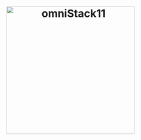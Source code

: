 <h1 align="center">
  <img alt="omniStack11" title="omniStack11" src="https://i.ibb.co/xSCyY6J/logo.jpg" width="340px" />
</h1>